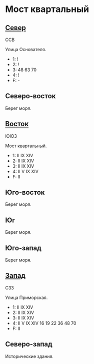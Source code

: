 # Мост квартальный

## [Север](./520145.md)

ССВ

Улица Основателя.

* 1:    !
* 2:    !
* 3:    48  63  70
* 4:    !
* F:    -

## Северо-восток

Берег моря.

## [Восток](./530150.md)

ЮЮЗ

Мост квартальный.

* 1:    II  IX  XIV
* 2:    II  IX  XIV
* 3:    II  IX  XIV
* 4:    II  V   IX  XIV
* F:    II

## Юго-восток

Берег моря.

## Юг

Берег моря.

## Юго-запад

Берег моря.

## [Запад](./505150.md)

СЗЗ

Улица Приморская.

* 1:    II  IX  XIV
* 2:    II  IX  XIV
* 3:    II  IX  XIV
* 4:    II  V   IX  XIV 16  19  22  36  48  70
* F:    II

## Северо-запад

Исторические здания.
